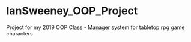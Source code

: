 # IanSweeney_OOP_Project
Project for my 2019 OOP Class - Manager system for tabletop rpg game characters
